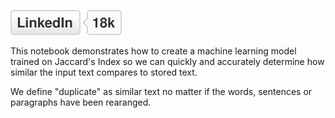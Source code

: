 [![LinkedIn](https://raw.githubusercontent.com/terrytangyuan/terrytangyuan/master/imgs/linkedin.svg)](https://www.linkedin.com/in/anjalamin)

This notebook demonstrates how to create a machine learning model trained on Jaccard's Index so we can quickly and accurately determine how similar the input text compares to stored text.

We define "duplicate" as similar text no matter if the words, sentences or paragraphs have been rearanged.
